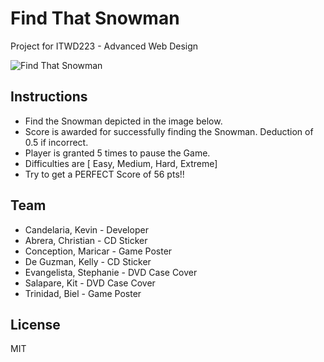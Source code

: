 # Find That Snowman
Project for ITWD223 - Advanced Web Design

![Find That Snowman](http://i.imgur.com/8zG2EYn.png)

## Instructions
- Find the Snowman depicted in the image below.
- Score is awarded for successfully finding the Snowman. Deduction of 0.5 if incorrect.
- Player is granted 5 times to pause the Game.
- Difficulties are [ Easy, Medium, Hard, Extreme]
- Try to get a PERFECT Score of 56 pts!!

## Team
- Candelaria, Kevin - Developer
- Abrera, Christian - CD Sticker
- Conception, Maricar - Game Poster
- De Guzman, Kelly - CD Sticker
- Evangelista, Stephanie - DVD Case Cover
- Salapare, Kit - DVD Case Cover
- Trinidad, Biel - Game Poster

## License
MIT

